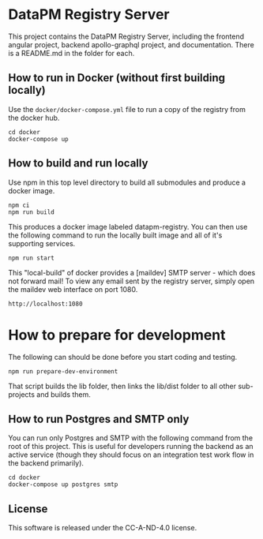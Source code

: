 # DataPM Registry Server

This project contains the DataPM Registry Server, including the frontend angular project, backend apollo-graphql project, and documentation. There is a README.md in the folder for each.

## How to run in Docker (without first building locally)

Use the `docker/docker-compose.yml` file to run a copy of the registry from the docker hub.

```
cd docker
docker-compose up
```

## How to build and run locally

Use npm in this top level directory to build all submodules and produce a docker image.

```
npm ci
npm run build
```

This produces a docker image labeled datapm-registry. You can then use the following command to run the locally built image and all of it's supporting services.

```
npm run start
```

This "local-build" of docker provides a [maildev] SMTP server - which does not forward mail! To view any email sent by the registry server, simply open the maildev web interface on port 1080.

```
http://localhost:1080
```

# How to prepare for development

The following can should be done before you start coding and testing.

```
npm run prepare-dev-environment
```

That script builds the lib folder, then links the lib/dist folder to all other sub-projects and builds them.

## How to run Postgres and SMTP only

You can run only Postgres and SMTP with the following command from the root of this project. This is useful for developers running the backend as an active service (though they should focus on an integration test work flow in the backend primarily).

```
cd docker
docker-compose up postgres smtp
```

## License

This software is released under the CC-A-ND-4.0 license.
